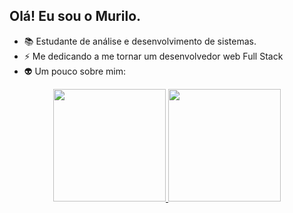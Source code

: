 ## Olá! Eu sou o Murilo. 

- 📚 Estudante de análise e desenvolvimento de sistemas.
- ⚡ Me dedicando a me tornar um desenvolvedor web Full Stack 
- 👽 Um pouco sobre mim:

<div align="center">  
  <a href="https://github.com/mpinheiro-it">
  <img height="180em" src="https://github-readme-stats.vercel.app/api?username=mpinheiro-it&show_icons=true&theme=gotham&include_all_commits=true&count_private=true"/>
  <img height="180em" src="https://github-readme-stats.vercel.app/api/top-langs/?username=mpinheiro-it&layout=compact&langs_count=7&theme=gotham"/>
  <a>
</div>
    
    

   
<!--  
<div align="center">
  <img src="https://media.giphy.com/media/Qz5jpVnWEe2Ke09pn7/giphy-downsized-large.gif" width="300px" height="300px">
</div>  
    


  


  








-  Atualmente me aprofundando em Javascript
- ☕ Viciado em café 
- 📫 How to reach me: ...
- 😄 Pronouns: ...
- ⚡ Fun fact: ...
-->
